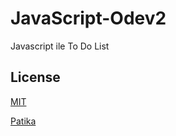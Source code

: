 # JavaScript-Odev2
Javascript ile To Do List

## License
[MIT](https://choosealicense.com/licenses/mit/)

[Patika](https://www.patika.dev)